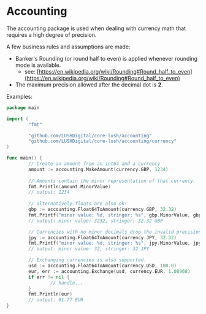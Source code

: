 # Accounting

The accounting package is used when dealing with currency math that requires a high degree of precision.

A few business rules and assumptions are made:

- Banker's Rounding (or round half to even) is applied whenever rounding mode is available.
    - see: [https://en.wikipedia.org/wiki/Rounding#Round_half_to_even](https://en.wikipedia.org/wiki/Rounding#Round_half_to_even)
- The maximum precision allowed after the decimal dot is **2**.

Examples:

```go
package main

import (
        "fmt"

        "github.com/LUSHDigital/core-lush/accounting"
        "github.com/LUSHDigital/core-lush/accounting/currency"
)

func main() {
        // Create an amount from an int64 and a currency
        amount := accounting.MakeAmount(currency.GBP, 1234)
        
        // Amounts contain the minor representation of that currency. 
        fmt.Println(amount.MinorValue)
        // output: 1234
 
        // alternatively floats are also ok!
        gbp := accounting.Float64ToAmount(currency.GBP, 32.32)
        fmt.Printf("minor value: %d, stringer: %s", gbp.MinorValue, gbp)
        // output: minor value: 3232, stringer: 32.32 GBP

        // Currencies with no minor decimals drop the invalid precision.
        jpy := accounting.Float64ToAmount(currency.JPY, 32.32)
        fmt.Printf("minor value: %d, stringer: %s", jpy.MinorValue, jpy)
        // output: minor value: 32, stringer: 32 JPY

        // Exchanging currencies is also supported.
        usd := accounting.Float64ToAmount(currency.USD, 100.0)
        eur, err := accounting.Exchange(usd, currency.EUR, 1.08968)
        if err != nil {
                // handle...
        }
        fmt.Println(eur)
        // output: 91.77 EUR
}
```
